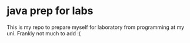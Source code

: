 # java prep for labs
This is my repo to prepare myself for laboratory from programming at my uni. Frankly not much to add :(
